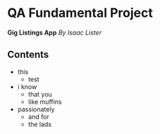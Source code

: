 # QA Fundamental Project

**Gig Listings App** _By Isaac Lister_
## Contents

* this
     * test
 * i know
     * that you
     * like muffins
* passionately
     * and for
     * the lads

